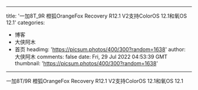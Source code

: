 
---
title: '一加8T_9R 橙狐OrangeFox Recovery R12.1 V2支持ColorOS 12.1和氧OS 12.1'
categories: 
 - 博客
 - 大侠阿木
 - 首页
headimg: 'https://picsum.photos/400/300?random=1638'
author: 大侠阿木
comments: false
date: Fri, 29 Jul 2022 04:53:39 GMT
thumbnail: 'https://picsum.photos/400/300?random=1638'
---

<div>   
一加8T/9R 橙狐OrangeFox Recovery R12.1 V2支持ColorOS 12.1和氧OS 12.1  
</div>
            